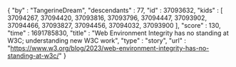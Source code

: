 {
  "by" : "TangerineDream",
  "descendants" : 77,
  "id" : 37093632,
  "kids" : [ 37094267, 37094420, 37093816, 37093796, 37094447, 37093902, 37094466, 37093827, 37094456, 37094032, 37093900 ],
  "score" : 130,
  "time" : 1691785830,
  "title" : "Web Environment Integrity has no standing at W3C; understanding new W3C work",
  "type" : "story",
  "url" : "https://www.w3.org/blog/2023/web-environment-integrity-has-no-standing-at-w3c/"
}
